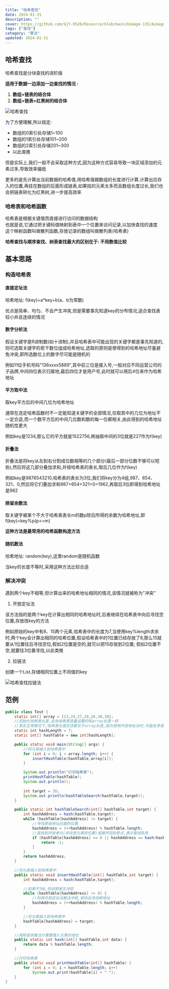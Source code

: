 ```yaml
---
title: "哈希查找"
date: 2024-01-31
description: ""
cover: https://github.com/Gjt-9520/Resource/blob/main/Aimage-135/Aimage25.jpg?raw=true
tags: ["查找"]
category: "算法"
updated: 2024-01-31
---
```


## 哈希查找

哈希查找是分块查找的进阶版

**适用于数据一边添加一边查找的情况 :**
1. **数组+链表的结合体**
2. **数组+链表+红黑树的结合体**

![哈希查找](../images/哈希查找.png)

为了方便理解,所以规定:    
- 数组的0索引处存储1~100
- 数组的1索引处存储101~200
- 数组的2索引处存储201~300
- 以此类推

但是实际上,我们一般不会采取这种方式,因为这种方式容易导致一块区域添加的元素过多,导致效率偏低  

更多的是先计算出当前数据的哈希值,用哈希值跟数组的长度进行计算,计算出应存入的位置,再挂在数组的后面形成链表,如果挂的元素太多而且数组长度过长,我们也会把链表转化为红黑树,进一步提高效率

### 哈希表和哈希函数

哈希表是根据关键值而直接进行访问的数据结构     
也就是说,它通过把关键码值映射到表中一个位置来访问记录,以加快查找的速度     
这个映射函数叫做散列函数,存放记录的数组叫做散列表(哈希表)          

**哈希查找与顺序查找、树表查找最大的区别在于: 不用数值比较**

## 基本思路

### 构造哈希表

#### 直接定址法

哈希地址: f(key)=a*key+b(a、b为常数)

优点是简单、均匀、不会产生冲突,但是需要事先知道key的分布情况,适合查找表较小并且连续的情况

#### 数字分析法

假设关键字是R进制数(如十进制),并且哈希表中可能出现的关键字都是事先知道的,则可选取关键字的若干数位组成哈希地址,选取的原则是使得到的哈希地址尽量避免冲突,即所选数位上的数字尽可能是随机的          

例如11位手机号码"136xxxx5889",其中前三位是接入号,一般对应不同运营公司的子品牌,中间四位表示归属地,最后四位才是用户号,此时就可以用后4位来作为哈希地址    

#### 平方取中法

取key平方后的中间几位为哈希地址         

通常在选定哈希函数时不一定能知道关键字的全部情况,仅取其中的几位为地址不一定合适,而一个数平方后的中间几位数和数的每一位都相关,由此得到的哈希地址随机性更大

例如key是1234,那么它的平方就是1522756,再抽取中间的3位就是227作为f(key)

#### 折叠法

折叠法是将key从左到右分割成位数相等的几个部分(最后一部分位数不够可以短些),然后将这几部分叠加求和,并按哈希表的表长,取后几位作为f(key)       

例如key是9876543210,哈希表的表长为3位,我们将key分为4组,987、654、321、0,然后将它们叠加求和987+654+321+0=1962,再取后3位即得到哈希地址是962

#### 除留余数法

取关键字被某个不大于哈希表表长m的数p除后所得的余数为哈希地址,即f(key)=key%p(p<=m)

**这种方法是最常用的哈希函数构造方法**

#### 随机数法

哈希地址: random(key),这里random是随机函数

当key的长度不等时,采用这种方法比较合适

### 解决冲突

遇到两个key不相等,但计算出来的哈希地址相同的情况,该情况就被称为"冲突"

1. 开放定址法

该方法指的是两个key在计算出相同的哈希地址时,后者继续在哈希表中向后寻找空位置,存放改key的方法

例如原始的key中有8、15两个元素,哈希表中的长度为7,当使用key%length求余时,两个key会计算出相同的哈希位置,假设哈希表中的1位置已经存放了8,那么15就要从1位置往后寻找空位,假如2位置是空的,就可以把15存放到2位置; 假如2位置不空,就要往3位置寻找,以此类推

2. 拉链法

创建一个List,存储相同位置上不同值的key

![哈希查找拉链法](../images/哈希查找拉链法.png)

## 范例

```java
public class Test {
    static int[] array = {13,29,27,28,26,30,38};
    //初始化哈希表长度,此处哈希表容量设置的和array长度一样
    //其实正常情况下,哈希表长度应该要长于array长度,因为使用开放地址法时,可能会多使用一些空位置
    static int hashLength = 7;
    static int[] hashTable = new int[hashLength];

    public static void main(String[] args) {
        //将元素插入到哈希表中
        for (int i = 0; i < array.length; i++) {
            insertHashTable(hashTable,array[i]);
        }

        System.out.println("打印哈希表");
        printHashTable(hashTable);
        System.out.println();
        
        int target = 28;
        System.out.println(hashTableSearch(hashTable,target));
    }

    public static int hashTableSearch(int[] hashTable,int target) {
        int hashAddress = hash(hashTable,target);
        while (hashTable[hashAddress] != target) {
            //寻找原始地址后面的位置
            hashAddress = (++hashAddress) % hashTable.length;
            //查找到开放单元(未存放元素的位置)或循环回到原点,表示查找失败
            if (hashTable[hashAddress] == 0 || hashAddress == hash(hashTable,target)) {
                return -1;
            }
        }
        return hashAddress;
    }

    //将元素插入到哈希表中
    public static void insertHashTable(int[] hashTable,int target) {
        int hashAddress = hash(hashTable,target);

        //如果不为0,则说明发生冲突
        while (hashTable[hashAddress] != 0) {
            //利用开放定址法解决冲突,即向后寻找新地址
            hashAddress = (++hashAddress) % hashTable.length;
        }

        //将元素插入到哈希表中
        hashTable[hashAddress] = target;
    }

    //用除留余数法计算要插入元素的地址
    public static int hash(int[] hashTable,int data) {
        return data % hashTable.length;
    }

    //打印哈希表
    public static void printHashTable(int[] hashTable) {
        for (int i = 0; i < hashTable.length; i++)
            System.out.print(hashTable[i] + " ");
    }
}
```